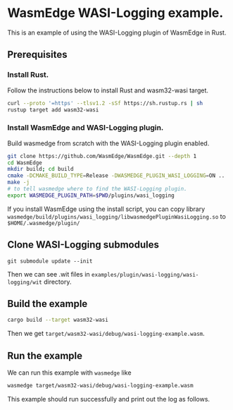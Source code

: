 # WasmEdge WASI-Logging example.

This is an example of using the WASI-Logging plugin of WasmEdge in Rust.

## Prerequisites

### Install Rust.

Follow the instructions below to install Rust and wasm32-wasi target.

```bash
curl --proto '=https' --tlsv1.2 -sSf https://sh.rustup.rs | sh
rustup target add wasm32-wasi
```

### Install WasmEdge and WASI-Logging plugin.

Build wasmedge from scratch with the WASI-Logging plugin enabled.

```sh
git clone https://github.com/WasmEdge/WasmEdge.git --depth 1
cd WasmEdge
mkdir build; cd build
cmake -DCMAKE_BUILD_TYPE=Release -DWASMEDGE_PLUGIN_WASI_LOGGING=ON .. 
make -j
# to tell wasmedge where to find the WASI-Logging plugin.
export WASMEDGE_PLUGIN_PATH=$PWD/plugins/wasi_logging
```

If you install WasmEdge using the install script, you can copy library `wasmedge/build/plugins/wasi_logging/libwasmedgePluginWasiLogging.so` to `$HOME/.wasmedge/plugin/`

## Clone WASI-Logging submodules
```
git submodule update --init
```
Then we can see .wit files in `examples/plugin/wasi-logging/wasi-logging/wit` directory.

## Build the example

```sh
cargo build --target wasm32-wasi
```

Then we get `target/wasm32-wasi/debug/wasi-logging-example.wasm`.

## Run the example

We can run this example with `wasmedge` like

```sh
wasmedge target/wasm32-wasi/debug/wasi-logging-example.wasm
```

This example should run successfully and print out the log as follows.
